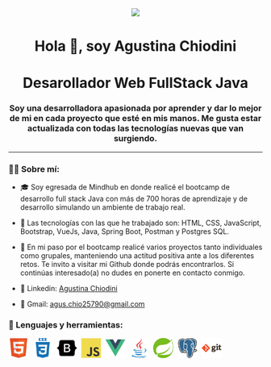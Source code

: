 <div id="header" align="center">
 <img src="https://media.giphy.com/media/QZkpIdieotn3i/giphy.gif" width="200" />
    <h1 align="center">Hola 👋, soy Agustina Chiodini</h1>
    <h1 align="center">Desarollador Web FullStack Java</h1>
    <h3 align="center">Soy una desarrolladora apasionada por aprender y dar lo mejor de mi en cada proyecto que esté en mis manos. Me gusta estar actualizada con todas las tecnologías nuevas que van surgiendo.</h3>
</div>

---

### 👨‍💻 Sobre mí:

- 🎓 Soy egresada de Mindhub en donde realicé el bootcamp de desarrollo full stack Java con más de 700 horas de aprendizaje y de desarrollo simulando un ambiente de trabajo real.

- 🎯 Las tecnologías con las que he trabajado son: HTML, CSS, JavaScript, Bootstrap, VueJs, Java, Spring Boot, Postman y Postgres SQL.

- 💼 En mi paso por el bootcamp realicé varios proyectos tanto individuales como grupales, manteniendo una actitud positiva ante a los diferentes retos. Te invito a visitar mi Github donde podrás encontrarlos. Si continúas interesado(a) no dudes en ponerte en contacto conmigo.

- 🤖 Linkedin: <a href="https://www.linkedin.com/in/agustina-chiodini/" target="_blank">Agustina Chiodini</a>
 
- 📧 Gmail: agus.chio25790@gmail.com


<div align="left">
    <h3>🔨 Lenguajes y herramientas:</h3>
    <div>
        <img src="https://github.com/devicons/devicon/blob/master/icons/html5/html5-original.svg" title="HTML5" alt="HTML" width="40" height="40"/>&nbsp;
        <img src="https://github.com/devicons/devicon/blob/master/icons/css3/css3-plain-wordmark.svg"  title="CSS3" alt="CSS" width="40" height="40"/>&nbsp;
        <img src="https://github.com/devicons/devicon/blob/master/icons/bootstrap/bootstrap-plain.svg" title="Bootstrap" alt="Bootstrap" width="40" height="40"/>&nbsp;
        <img src="https://github.com/devicons/devicon/blob/master/icons/javascript/javascript-original.svg" title="JavaScript" alt="JavaScript" width="40" height="40"/>&nbsp;
        <img src="https://github.com/devicons/devicon/blob/master/icons/vuejs/vuejs-original.svg" title="Vue" alt="Vue" width="40" height="40"/>&nbsp;
        <img src="https://github.com/devicons/devicon/blob/master/icons/java/java-original.svg" title="Java" alt="Java" width="40" height="40"/>&nbsp;
        <img src="https://github.com/devicons/devicon/blob/master/icons/spring/spring-original.svg" title="Spring" alt="Spring" width="40" height="40">&nbsp;
        <img src="https://github.com/devicons/devicon/blob/master/icons/postgresql/postgresql-original.svg" title="Spring" alt="Spring" width="40" height="40"/>&nbsp;
        <img src="https://github.com/devicons/devicon/blob/master/icons/git/git-original-wordmark.svg" title="Git" alt="Git" width="40" height="40"/>&nbsp;
      </div>
</div>
